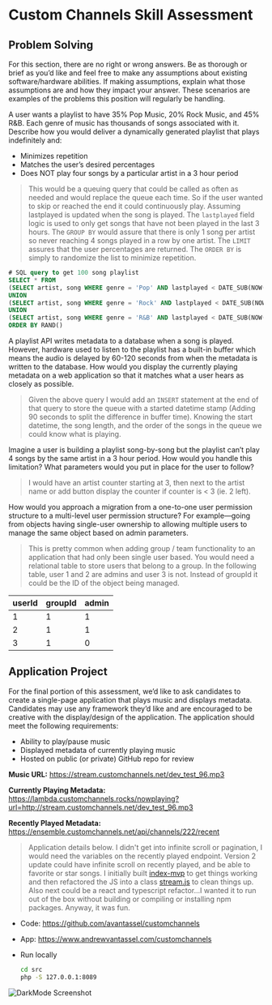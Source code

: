 # Custom Channels Skill Assessment

## Problem Solving

For this section, there are no right or wrong answers. Be as thorough or brief as you’d like and feel free to make any assumptions about existing software/hardware abilities. If making assumptions, explain what those assumptions are and how they impact your answer. These scenarios are examples of the problems this position will regularly be handling.

A user wants a playlist to have 35% Pop Music, 20% Rock Music, and 45% R&B. Each genre of music has thousands of songs associated with it. Describe how you would deliver a dynamically generated playlist that plays indefinitely and:

  - Minimizes repetition
  - Matches the user’s desired percentages
  - Does NOT play four songs by a particular artist in a 3 hour period

> This would be a queuing query that could be called as often as needed and would replace the queue each time.  So if the user wanted to skip or reached the end it could continuously play.  Assuming lastplayed is updated when the song is played.  The `lastplayed` field logic is used to only get songs that have not been played in the last 3 hours.  The `GROUP BY` would assure that there is only 1 song per artist so never reaching 4 songs played in a row by one artist.  The `LIMIT` assures that the user percentages are returned.  The `ORDER BY` is simply to randomize the list to minimize repetition.

```sql
# SQL query to get 100 song playlist
SELECT * FROM
(SELECT artist, song WHERE genre = 'Pop' AND lastplayed < DATE_SUB(NOW(), INTERVAL 3 HOUR) GROUP BY artist LIMIT 35)
UNION
(SELECT artist, song WHERE genre = 'Rock' AND lastplayed < DATE_SUB(NOW(), INTERVAL 3 HOUR) GROUP BY artist LIMIT 20)
UNION
(SELECT artist, song WHERE genre = 'R&B' AND lastplayed < DATE_SUB(NOW(), INTERVAL 3 HOUR) GROUP BY artist LIMIT 45)
ORDER BY RAND()
```

A playlist API writes metadata to a database when a song is played. However, hardware used to listen to the playlist has a built-in buffer which means the audio is delayed by 60-120 seconds from when the metadata is written to the database. How would you display the currently playing 
metadata on a web application so that it matches what a user hears as closely as possible.

> Given the above query I would add an `INSERT` statement at the end of that query to store the queue with a started datetime stamp (Adding 90 seconds to split the difference in buffer time).  Knowing the start datetime, the song length, and the order of the songs in the queue we could know what is playing.

Imagine a user is building a playlist song-by-song but the playlist can’t play 4 songs by the same artist in a 3 hour period. How would you handle this limitation? What parameters would you put in place for the user to follow?

> I would have an artist counter starting at 3, then next to the artist name or add button display the counter if counter is < 3 (ie. 2 left).

How would you approach a migration from a one-to-one user permission structure to a multi-level user permission structure? For example—going from objects having single-user
ownership to allowing multiple users to manage the same object based on admin parameters.

> This is pretty common when adding group / team functionality to an application that had only been single user based.  You would need a relational table to store users that belong to a group.  In the following table, user 1 and 2 are admins and user 3 is not.  Instead of groupId it could be the ID of the object being managed.

| userId | groupId | admin |
|----|----|---|
| 1 | 1 | 1 |
| 2 | 1 | 1 |
| 3 | 1 | 0 |

## Application Project
For the final portion of this assessment, we’d like to ask candidates to create a single-page
application that plays music and displays metadata. Candidates may use any framework they’d
like and are encouraged to be creative with the display/design of the application. The application
should meet the following requirements:

- Ability to play/pause music
- Displayed metadata of currently playing music
- Hosted on public (or private) GitHub repo for review

**Music URL:**
https://stream.customchannels.net/dev_test_96.mp3

**Currently Playing Metadata:**
https://lambda.customchannels.rocks/nowplaying?url=http://stream.customchannels.net/dev_test_96.mp3

**Recently Played Metadata:**
https://ensemble.customchannels.net/api/channels/222/recent

> Application details below.  I didn't get into infinite scroll or pagination, I would need the variables on the recently played endpoint.  Version 2 update could have infinite scroll on recently played, and be able to favorite or star songs.  I initially built [index-mvp](src/index-mvp.php) to get things working and then refactored the JS into a class [stream.js](src/stream.js) to clean things up.  Also next could be a react and typescript refactor...I wanted it to run out of the box without building or compiling or installing npm packages.  Anyway, it was fun.

- Code: https://github.com/avantassel/customchannels
- App: https://www.andrewvantassel.com/customchannels
- Run locally

  ```sh
  cd src
  php -S 127.0.0.1:8089
  ```
    
![DarkMode Screenshot](screenshot.png)